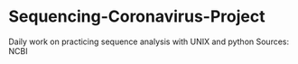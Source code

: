 # Sequencing-Coronavirus-Project
Daily work on practicing sequence analysis with UNIX and python
Sources: NCBI
